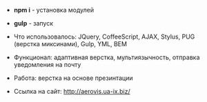 * **npm i** - установка модулей
* **gulp** - запуск

* Что использовалось: JQuery, CoffeeScript, AJAX, Stylus, PUG (верстка миксинами), Gulp, YML, BEM
* Функционал: адаптивная верстка, мультиязычность, отправка уведомления на почту
* Работа: верстка на основе презинтации
* Ссылка на сайт: http://aerovis.ua-ix.biz/